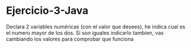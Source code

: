 # Ejercicio-3-Java
Declara 2 variables numéricas (con el valor que desees), he indica cual es el numero mayor de los dos.
Si son iguales indicarlo tambien, vas cambiando los valores para comprobar que funciona 
